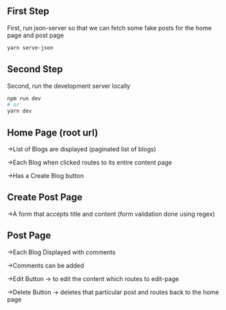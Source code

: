 ## First Step 

First, run json-server so that we can fetch some fake posts for the home page and post page

```bash
yarn serve-json
```

## Second Step 

Second, run the development server locally

```bash
npm run dev
# or
yarn dev
```

## Home Page (root url)

->List of Blogs are displayed  (paginated list of blogs)

->Each Blog when clicked routes to its entire content page 

->Has a Create Blog button 


## Create Post Page

->A form that accepts title and content  (form validation done using regex)


## Post Page 

->Each Blog Displayed with comments 

->Comments can be added 

->Edit Button -> to edit the content which routes to edit-page 

->Delete Button -> deletes that particular post and routes back to the home page 


